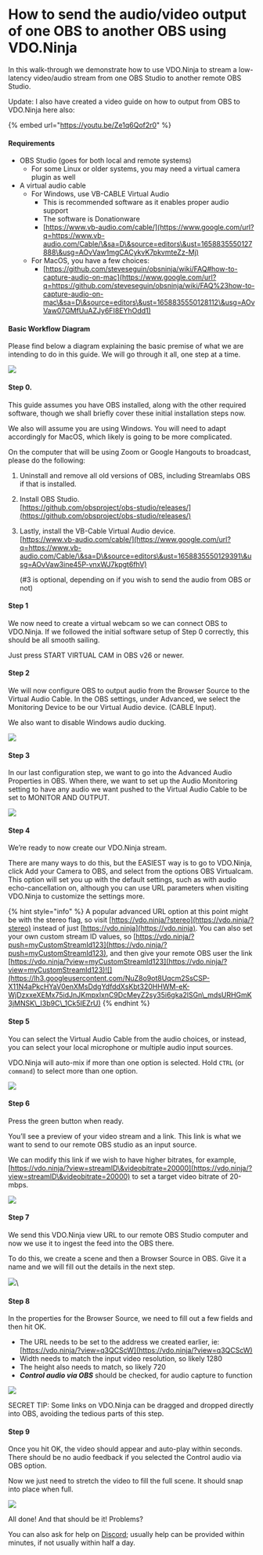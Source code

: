 # How to send the audio/video output of one OBS to another OBS using VDO.Ninja

In this walk-through we demonstrate how to use VDO.Ninja to stream a low-latency video/audio stream from one OBS Studio to another remote OBS Studio.

Update: I also have created a video guide on how to output from OBS to VDO.Ninja here also:

{% embed url="https://youtu.be/Ze1q6Qof2r0" %}

#### Requirements

* OBS Studio (goes for both local and remote systems)
  * For some Linux or older systems, you may need a virtual camera plugin as well
* A virtual audio cable&#x20;
  * For Windows, use VB-CABLE Virtual Audio
    * This is recommended software as it enables proper audio support
    * The software is Donationware
    * [https://www.vb-audio.com/cable/](https://www.google.com/url?q=https://www.vb-audio.com/Cable/\&sa=D\&source=editors\&ust=1658835550127888\&usg=AOvVaw1mgCACykvK7pkvmteZz-Mj)
  * For MacOS, you have a few choices:
    * &#x20;[https://github.com/steveseguin/obsninja/wiki/FAQ#how-to-capture-audio-on-mac](https://www.google.com/url?q=https://github.com/steveseguin/obsninja/wiki/FAQ%23how-to-capture-audio-on-mac\&sa=D\&source=editors\&ust=1658835550128112\&usg=AOvVaw07GMfUuAZJy6FI8EYhOdd1)

#### Basic Workflow Diagram

Please find below a diagram explaining the basic premise of what we are intending to do in this guide. We will go through it all, one step at a time.

![](https://lh3.googleusercontent.com/hqQhbNUaiXIdsR3-jKUVySOwgG7ds07QPKZJVbhapaTNyvoWp1EHXA-pPJqlO15TKGaoZdNA1UATly8Ed2-5bu4zXm5mf4rnj\_q3rMbOpWTrh1Y1mx9I3b\_ryVAI9pd\_0uU6Hs41Q5mbkDY)

#### Step 0.

This guide assumes you have OBS installed, along with the other required software, though we shall briefly cover these initial installation steps now.

We also will assume you are using Windows. You will need to adapt accordingly for MacOS, which likely is going to be more complicated.

On the computer that will be using Zoom or Google Hangouts to broadcast, please do the following:

1. Uninstall and remove all old versions of OBS, including Streamlabs OBS if that is installed.
2. Install OBS Studio.\
   [https://github.com/obsproject/obs-studio/releases/](https://github.com/obsproject/obs-studio/releases/)
3.  Lastly, install the VB-Cable Virtual Audio device.\
    [https://www.vb-audio.com/cable/](https://www.google.com/url?q=https://www.vb-audio.com/Cable/\&sa=D\&source=editors\&ust=1658835550129391\&usg=AOvVaw3ine45P-vnxWJ7kpgt6fhV)

    (#3 is optional, depending on if you wish to send the audio from OBS or not)

#### Step 1

We now need to create a virtual webcam so we can connect OBS to VDO.Ninja. If we followed the initial software setup of Step 0 correctly, this should be all smooth sailing.

Just press START VIRTUAL CAM in OBS v26 or newer.

#### Step 2

We will now configure OBS to output audio from the Browser Source to the Virtual Audio Cable. In the OBS settings, under Advanced, we select the Monitoring Device to be our Virtual Audio device. (CABLE Input).

We also want to disable Windows audio ducking.

![](https://lh6.googleusercontent.com/O0bHw4kwdhys0MLhsQIsLQx-\_GUvd-xpFD7gILaMBSVwKlgmXMG2y\_yhQdMfF-jgugFmbgco7XM\_uFhQMY9oBOqDIz6VNhxXXgQhBh3Qhj6qPugObOW3O5KmAdCNG5Bg682NBfSEW-HKGKU)

#### Step 3

In our last configuration step, we want to go into the Advanced Audio Properties in OBS. When there, we want to set up the Audio Monitoring setting to have any audio we want pushed to the Virtual Audio Cable to be set to MONITOR AND OUTPUT.

![](https://lh6.googleusercontent.com/rlcZugNaCwarzH2x08EATZJ17q4\_LwozJv2ulOyigTmONkyCqaxBTLKlfbvy1BBVKEUD3BUnADQWOrLbYYYCjmu0q854BeFaccKWow1533U0mr0mDnMAq3NbnPrvYsx8YDx8XFCbGpERGxE)

#### Step 4

We’re ready to now create our VDO.Ninja stream.

There are many ways to do this, but the EASIEST way is to go to VDO.Ninja, click Add your Camera to OBS, and select from the options OBS Virtualcam. This option will set you up with the default settings, such as with audio echo-cancellation on, although you can use URL parameters when visiting VDO.Ninja to customize the settings more.

{% hint style="info" %}
A popular advanced URL option at this point might be with the stereo flag, so visit [https://vdo.ninja/?stereo](https://vdo.ninja/?stereo) instead of just [https://vdo.ninja](https://vdo.ninja). You can also set your own custom stream ID values, so [https://vdo.ninja/?push=myCustomStreamId123](https://vdo.ninja/?push=myCustomStreamId123), and then give your remote OBS user the link [https://vdo.ninja/?view=myCustomStreamId123](https://vdo.ninja/?view=myCustomStreamId123)![](https://lh3.googleusercontent.com/NuZ8o9ot8Uqcm2SsCSP-X11N4aPkcHYaV0enXMsDdgYdfddXsKbt320HHWM-eK-WjDzxxeXEMx75idJnJKmpxIxnC9DcMeyZ2sy35i6gka2lSGn\_mdsURHGmK3jMNSK\_I3b9C\_1Ck5IEZrU)
{% endhint %}

#### Step 5

You can select the Virtual Audio Cable from the audio choices, or instead, you can select your local microphone or multiple audio input sources.

VDO.Ninja will auto-mix if more than one option is selected. Hold `CTRL` (or `command`) to select more than one option.

![](https://lh4.googleusercontent.com/IK0U5Drf61V28WYGWLPrxN2gjRan-tX\_NNHdZV3xcKSoFwzuzPZl1nNuTlPyWxcrh0kM7rDJAO4WPGG6HUbhO8Fhh3zwdP5JRKLlJCXZmN5bn-flY175uD4IOCx3Q4RnhcyLoRmrdGuP5Dc)

#### Step 6

Press the green button when ready.

You’ll see a preview of your video stream and a link. This link is what we want to send to our remote OBS studio as an input source.&#x20;

We can modify this link if we wish to have higher bitrates, for example, [https://vdo.ninja/?view=streamID\&videobitrate=20000](https://vdo.ninja/?view=streamID\&videobitrate=20000) to set a target video bitrate of 20-mbps.

![](https://lh5.googleusercontent.com/y4-K-FYPET5a-TEswgl\_FE-2IU5oSIMXH9o2lyjydhNZAqdIvussPvXS19BUmW2lte8fxDfw8dMyt5JT9H8TslLhNJfO5KTJB4xmsHbwSU7Ofq5xP2NU7fuxlPsZkgT82P6T1JxV5MzXdrM)

#### Step 7

We send this VDO.Ninja view URL to our remote OBS Studio computer and now we use it to ingest the feed into the OBS there.

To do this, we create a scene and then a Browser Source in OBS. Give it a name and we will fill out the details in the next step.

![](https://lh3.googleusercontent.com/-FvXnmuJ3YnuARZCWSh7HvXCjypC3\_aUrynSj\_7\_w7s4aeC\_67qGK5GfResjT91ol1D3wftGZrMwjtF1jVEtruVs0JA1GwUMGzip44NC2CuiE3G3T7a\_M\_udNYt4yJnfOk42JiRwzTj34c8)\


#### Step 8

In the properties for the Browser Source, we need to fill out a few fields and then hit OK.

* The URL needs to be set to the address we created earlier, ie: [https://vdo.ninja/?view=q3QCScW](https://vdo.ninja/?view=q3QCScW)
* Width needs to match the input video resolution, so likely 1280
* The height also needs to match, so likely 720
* _**Control audio via OBS**_ should be checked, for audio capture to function&#x20;

![](https://lh6.googleusercontent.com/72c\_PKWSl2peJ3L8cGnBqZcl9YAv9xvFfgzp3PXjsSpRPq0k1Ahbka3XKO27LK3DMglV0WP8APNYPdjCumRTUiJw\_V19CvWFcIKRH-Hi218IwWLGsssFSxHmRiOXBfTU44HSHf2P1hyKe3s)

SECRET TIP: Some links on VDO.Ninja can be dragged and dropped directly into OBS, avoiding the tedious parts of this step.

#### Step 9

Once you hit OK, the video should appear and auto-play within seconds. There should be no audio feedback if you selected the Control audio via OBS option.

Now we just need to stretch the video to fill the full scene. It should snap into place when full.

![](https://lh5.googleusercontent.com/a1jBOf6j\_2py-tFMieJ2LoXTBv8\_ECEq-KgCQHGslz6sG5BwnN5eVcjwXgaoNmCygnyL-rzt0QPcNvQcyf-Wk4wJ2VHnICKHR\_fwiayS5iCrVrN0yT\_HsLm6Bkc7wvv8fRBZF7mw62eosyM)

All done! And that should be it! Problems?

You can also ask for help on [Discord](https://discord.vdo.ninja/); usually help can be provided within minutes, if not usually within half a day.
